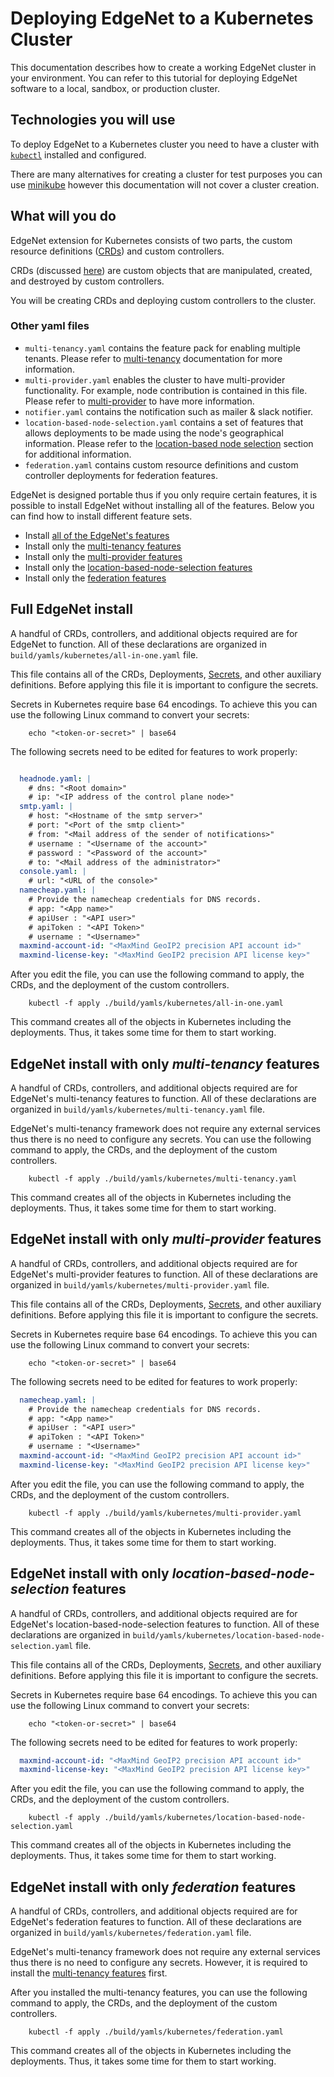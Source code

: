 # Deploying EdgeNet to a Kubernetes Cluster

This documentation describes how to create a working EdgeNet cluster in your environment. You can refer to this tutorial for deploying EdgeNet software to a local, sandbox, or production cluster.

## Technologies you will use

To deploy EdgeNet to a Kubernetes cluster you need to have a cluster with [``kubectl``](https://kubernetes.io/docs/reference/kubectl/overview/) installed and configured. 

There are many alternatives for creating a cluster for test purposes you can use [minikube](https://minikube.sigs.k8s.io/docs/) however this documentation will not cover a cluster creation.

## What will you do

EdgeNet extension for Kubernetes consists of two parts, the custom resource definitions ([CRDs](https://kubernetes.io/docs/concepts/extend-kubernetes/api-extension/custom-resources/)) and custom controllers. 

CRDs (discussed [here](custom_resources.md)) are custom objects that are manipulated, created, and destroyed by custom controllers.

You will be creating CRDs and deploying custom controllers to the cluster.

### Other yaml files
* `multi-tenancy.yaml` contains the feature pack for enabling multiple tenants. Please refer to [multi-tenancy](custom_resources.md#multitenancy) documentation for more information.
* `multi-provider.yaml` enables the cluster to have multi-provider functionality. For example, node contribution is contained in this file. Please refer to [multi-provider](custom_resources.md#multi-provider) to have more information.
* `notifier.yaml` contains the notification such as mailer & slack notifier.
* `location-based-node-selection.yaml` contains a set of features that allows deployments to be made using the node's geographical information. Please refer to the [location-based node selection](custom_resources.md#location-based-node-selection) section for additional information.
* `federation.yaml` contains custom resource definitions and custom controller deployments for federation features.

EdgeNet is designed portable thus if you only require certain features, it is possible to install EdgeNet without installing all of the features. Below you can find how to install different feature sets.
* Install [all of the EdgeNet's features](#full-edgenet-install)
* Install only the [multi-tenancy features](#edgenet-install-with-only-multi-tenancy-features)
* Install only the [multi-provider features](#edgenet-install-with-only-multi-provider-features)
* Install only the [location-based-node-selection features](#edgenet-install-with-only-location-based-node-selection-features)
* Install only the [federation features](#edgenet-install-with-only-federation-features)

## Full EdgeNet install
A handful of CRDs, controllers, and additional objects required are for EdgeNet to function. All of these declarations are organized in `build/yamls/kubernetes/all-in-one.yaml` file.

This file contains all of the CRDs, Deployments, [Secrets](https://kubernetes.io/docs/concepts/configuration/secret/), and other auxiliary definitions. Before applying this file it is important to configure the secrets.

Secrets in Kubernetes require base 64 encodings. To achieve this you can use the following Linux command to convert your secrets:

```
    echo "<token-or-secret>" | base64
```

The following secrets need to be edited for features to work properly:

```yaml

  headnode.yaml: |
    # dns: "<Root domain>"
    # ip: "<IP address of the control plane node>"
  smtp.yaml: |
    # host: "<Hostname of the smtp server>"
    # port: "<Port of the smtp client>"
    # from: "<Mail address of the sender of notifications>"
    # username : "<Username of the account>"
    # password : "<Password of the account>"
    # to: "<Mail address of the administrator>"
  console.yaml: |
    # url: "<URL of the console>"
  namecheap.yaml: |
    # Provide the namecheap credentials for DNS records.
    # app: "<App name>"
    # apiUser : "<API user>"
    # apiToken : "<API Token>"
    # username : "<Username>"
  maxmind-account-id: "<MaxMind GeoIP2 precision API account id>"
  maxmind-license-key: "<MaxMind GeoIP2 precision API license key>"
```

After you edit the file, you can use the following command to apply, the CRDs, and the deployment of the custom controllers.

```
    kubectl -f apply ./build/yamls/kubernetes/all-in-one.yaml
```

This command creates all of the objects in Kubernetes including the deployments. Thus, it takes some time for them to start working.

## EdgeNet install with only *multi-tenancy* features
A handful of CRDs, controllers, and additional objects required are for EdgeNet's multi-tenancy features to function. All of these declarations are organized in `build/yamls/kubernetes/multi-tenancy.yaml` file.

EdgeNet's multi-tenancy framework does not require any external services thus there is no need to configure any secrets. You can use the following command to apply, the CRDs, and the deployment of the custom controllers.

```
    kubectl -f apply ./build/yamls/kubernetes/multi-tenancy.yaml
```

This command creates all of the objects in Kubernetes including the deployments. Thus, it takes some time for them to start working.

## EdgeNet install with only *multi-provider* features
A handful of CRDs, controllers, and additional objects required are for EdgeNet's multi-provider features to function. All of these declarations are organized in `build/yamls/kubernetes/multi-provider.yaml` file.

This file contains all of the CRDs, Deployments, [Secrets](https://kubernetes.io/docs/concepts/configuration/secret/), and other auxiliary definitions. Before applying this file it is important to configure the secrets.

Secrets in Kubernetes require base 64 encodings. To achieve this you can use the following Linux command to convert your secrets:

```
    echo "<token-or-secret>" | base64
```

The following secrets need to be edited for features to work properly:

```yaml
  namecheap.yaml: |
    # Provide the namecheap credentials for DNS records.
    # app: "<App name>"
    # apiUser : "<API user>"
    # apiToken : "<API Token>"
    # username : "<Username>"
  maxmind-account-id: "<MaxMind GeoIP2 precision API account id>"
  maxmind-license-key: "<MaxMind GeoIP2 precision API license key>"
```

After you edit the file, you can use the following command to apply, the CRDs, and the deployment of the custom controllers.

```
    kubectl -f apply ./build/yamls/kubernetes/multi-provider.yaml
```

This command creates all of the objects in Kubernetes including the deployments. Thus, it takes some time for them to start working.

## EdgeNet install with only *location-based-node-selection* features
A handful of CRDs, controllers, and additional objects required are for EdgeNet's location-based-node-selection features to function. All of these declarations are organized in `build/yamls/kubernetes/location-based-node-selection.yaml` file.

This file contains all of the CRDs, Deployments, [Secrets](https://kubernetes.io/docs/concepts/configuration/secret/), and other auxiliary definitions. Before applying this file it is important to configure the secrets.

Secrets in Kubernetes require base 64 encodings. To achieve this you can use the following Linux command to convert your secrets:

```
    echo "<token-or-secret>" | base64
```

The following secrets need to be edited for features to work properly:

```yaml
  maxmind-account-id: "<MaxMind GeoIP2 precision API account id>"
  maxmind-license-key: "<MaxMind GeoIP2 precision API license key>"
```

After you edit the file, you can use the following command to apply, the CRDs, and the deployment of the custom controllers.

```
    kubectl -f apply ./build/yamls/kubernetes/location-based-node-selection.yaml
```

This command creates all of the objects in Kubernetes including the deployments. Thus, it takes some time for them to start working.

## EdgeNet install with only *federation* features
A handful of CRDs, controllers, and additional objects required are for EdgeNet's federation features to function. All of these declarations are organized in `build/yamls/kubernetes/federation.yaml` file.

EdgeNet's multi-tenancy framework does not require any external services thus there is no need to configure any secrets. However, it is required to install the [multi-tenancy features](#edgenet-install-with-only-multi-tenancy-features) first. 

After you installed the multi-tenancy features, you can use the following command to apply, the CRDs, and the deployment of the custom controllers.

```
    kubectl -f apply ./build/yamls/kubernetes/federation.yaml
```

This command creates all of the objects in Kubernetes including the deployments. Thus, it takes some time for them to start working.